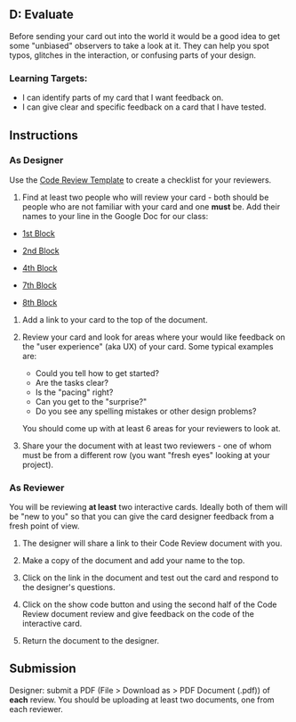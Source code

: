 [//]: # (<p><iframe src="https://douglasurner.github.io/GDP1/units/2/interactive-card/d-evaluate" width="100%" height="666px"></iframe></p>)

## D: Evaluate

Before sending your card out into the world it would be a good idea to get some "unbiased" observers to take a look at it. They can help you spot typos, glitches in the interaction, or confusing parts of your design.

### Learning Targets:

* I can identify parts of my card that I want feedback on.
* I can give clear and specific feedback on a card that I have tested.

## Instructions

### As Designer

Use the [Code Review Template](https://docs.google.com/document/d/1NDfkEjUnvuOulfhg7pOFeiSfc_4hECur1N7IB86OwH8/edit?usp=sharing) to create a checklist for your reviewers.

1. Find at least two people who will review your card - both should be people who are not familiar with your card and one **must** be. Add their names to your line in the Google Doc for our class:

* [1st Block](https://docs.google.com/document/d/18FOUJhEGyI6N7eta2hDRgT2tCQTeiNj4hfuQXt4vzrY/edit?usp=sharing)
* [2nd Block](https://docs.google.com/document/d/1xU_mc220EIYGSoIJlbgLaYti9VCp9ut_ZeWG2EdUmyI/edit?usp=sharing)
* [4th Block](https://docs.google.com/document/d/1D5c0YPS_q9yC68G29fb4kcSk9csL92HXz-4pKqVjK5M/edit?usp=sharing)

* [7th Block](https://docs.google.com/document/d/1nEgvJF0CLUraTNgXfxBqNQjua5U7rYi6Ef37XvKWJFY/edit?usp=sharing)
* [8th Block](https://docs.google.com/document/d/1Vz4EKLSO6Xru8OFg-5a5UjUCHl8NigSYBYkUatuJ7yY/edit?usp=sharing)

1. Add a link to your card to the top of the document.

1. Review your card and look for areas where your would like feedback on the "user experience" (aka UX) of your card. Some typical examples are:
   - Could you tell how to get started?
   - Are the tasks clear?
   - Is the "pacing" right?
   - Can you get to the "surprise?"
   - Do you see any spelling mistakes or other design problems?
   
   You should come up with at least 6 areas for your reviewers to look at.
   
1. Share your the document with at least two reviewers - one of whom must be from a different row (you want "fresh eyes" looking at your project).
   
### As Reviewer

You will be reviewing **at least** two interactive cards. Ideally both of them will be "new to you" so that you can give the card designer feedback from a fresh point of view.

1. The designer will share a link to their Code Review document with you.

1. Make a copy of the document and add your name to the top.

1. Click on the link in the document and test out the card and respond to the designer's questions.

1. Click on the show code button and using the second half of the Code Review document review and give feedback on the code of the interactive card.

1. Return the document to the designer. 

## Submission

Designer: submit a PDF (File > Download as > PDF Document (.pdf)) of **each** review. You should be uploading at least two documents, one from each reviewer.
